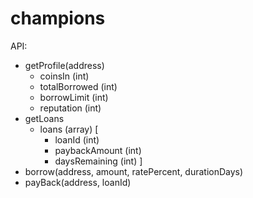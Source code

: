 # champions
API:
  - getProfile(address)
    - coinsIn (int)
    - totalBorrowed (int)
    - borrowLimit (int)
    - reputation (int)
  - getLoans
    - loans (array)
      [
        - loanId (int)
        - paybackAmount (int)
        - daysRemaining (int)
      ]
  - borrow(address, amount, ratePercent, durationDays)
  - payBack(address, loanId)